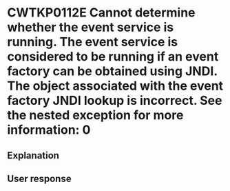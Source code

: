 # CWTKP0112E Cannot determine whether the event service is running. The event service is considered to be running if an event factory can be obtained using JNDI. The object associated with the event factory JNDI lookup is incorrect. See the nested exception for more information: 0

## Explanation

## User response
